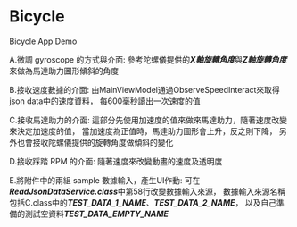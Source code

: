 # Bicycle
Bicycle App Demo

A.微調 gyroscope 的方式與介面:
  參考陀螺儀提供的***X軸旋轉角度***與***Z軸旋轉角度***來做為馬達助力圖形傾斜的角度

B.接收速度數據的介面:
  由MainViewModel通過ObserveSpeedInteract來取得json data中的速度資料，
  每600毫秒讀出一次速度的值

C.接收馬達助力的介面:
  這部分先使用加速度的值來做來馬達助力，隨著速度改變來決定加速度的值，
  當加速度為正值時，馬達助力圖形會上升，反之則下降，
  另外也會接收陀螺儀提供的旋轉角度做傾斜的變化

D.接收踩踏 RPM 的介面:
  隨著速度來改變動畫的速度及透明度

E.將附件中的兩組 sample 數據輸入，產生UI作動:
  可在***ReadJsonDataService.class***中第58行改變數據輸入來源，
  數據輸入來源名稱包括C.class中的***TEST_DATA_1_NAME***、***TEST_DATA_2_NAME***，
  以及自己準備的測試空資料***TEST_DATA_EMPTY_NAME***
